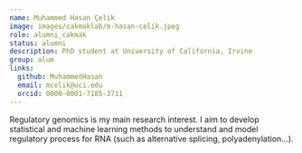 ```yaml
---
name: Muhammed Hasan Çelik
image: images/cakmaklab/m-hasan-celik.jpeg
role: alumni_cakmak
status: alumni
description: PhD student at University of California, Irvine
group: alum
links:
  github: MuhammedHasan
  email: mcelik@uci.edu
  orcid: 0000-0001-7185-3711
---
```


Regulatory genomics is my main research interest. I aim to develop statistical and machine learning methods to understand and model regulatory process for RNA (such as alternative splicing, polyadenylation...).
